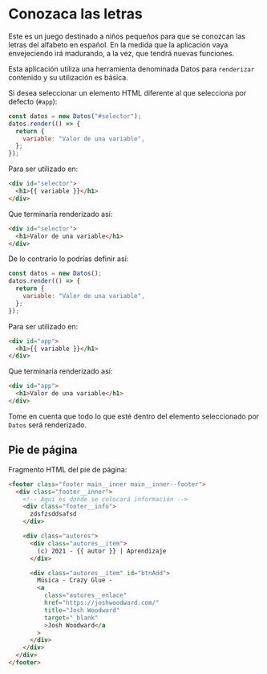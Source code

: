 # Conozaca las letras

Este es un juego destinado a niños pequeños para que se conozcan las letras del alfabeto en español. En la medida que la aplicación vaya envejeciendo irá madurando, a la vez, que tendrá nuevas funciones.

Esta aplicación utiliza una herramienta denominada Datos para `renderizar` contenido y su utilización es básica.

Si desea seleccionar un elemento HTML diferente al que selecciona por defecto (`#app`):

```js
const datos = new Datos("#selector");
datos.render(() => {
  return {
    variable: "Valor de una variable",
  };
});
```

Para ser utilizado en:

```html
<div id="selector">
  <h1>{{ variable }}</h1>
</div>
```

Que terminaría renderizado así:

```html
<div id="selector">
  <h1>Valor de una variable</h1>
</div>
```

De lo contrario lo podrías definir así:

```js
const datos = new Datos();
datos.render(() => {
  return {
    variable: "Valor de una variable",
  };
});
```

Para ser utilizado en:

```html
<div id="app">
  <h1>{{ variable }}</h1>
</div>
```

Que terminaría renderizado así:

```html
<div id="app">
  <h1>Valor de una variable</h1>
</div>
```

Tome en cuenta que todo lo que esté dentro del elemento seleccionado por `Datos` será renderizado.

## Pie de página

Fragmento HTML del pie de página:

```html
<footer class="footer main__inner main__inner--footer">
  <div class="footer__inner">
    <!-- Aquí es donde se colocará información -->
    <div class="footer__info">
      zdsfzsddsafsd
    </div>

    <div class="autores">
      <div class="autores__item">
        (c) 2021 - {{ autor }} | Aprendizaje
      </div>

      <div class="autores__item" id="btnAdd">
        Música - Crazy Glue -
        <a
          class="autores__enlace"
          href="https://joshwoodward.com/"
          title="Josh Woodward"
          target="_blank"
          >Josh Woodward</a
        >
      </div>
    </div>
  </div>
</footer>
```
